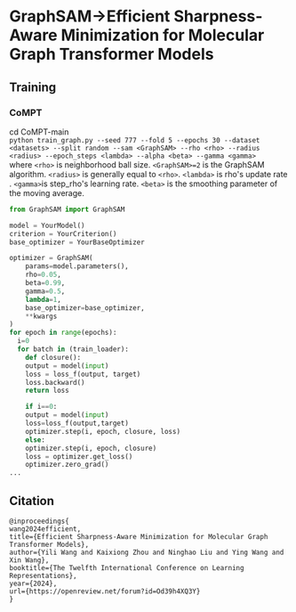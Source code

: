 # GraphSAM->Efficient Sharpness-Aware Minimization for Molecular Graph Transformer Models


## Training

### CoMPT <br>
cd CoMPT-main <br>
``
python train_graph.py --seed 777 --fold 5 --epochs 30 --dataset <datasets> --split random --sam <GraphSAM> --rho <rho> --radius <radius> --epoch_steps <lambda> --alpha <beta> --gamma <gamma>
``
<br>
where `` <rho> `` is neighborhood ball size. `` <GraphSAM>=2 `` is the GraphSAM algorithm. 
`` <radius> `` is generally equal to `` <rho> ``. `` <lambda> `` is rho's update rate .  `` <gamma> ``is step_rho's learning rate. `` <beta> `` is the smoothing parameter of the moving average.
<br>


```python
from GraphSAM import GraphSAM

model = YourModel()
criterion = YourCriterion()
base_optimizer = YourBaseOptimizer

optimizer = GraphSAM(
    params=model.parameters(),
    rho=0.05,
    beta=0.99,
    gamma=0.5,
    lambda=1,
    base_optimizer=base_optimizer,
    **kwargs
)
for epoch in range(epochs):
  i=0
  for batch in (train_loader):
    def closure():
	output = model(input)
	loss = loss_f(output, target)
	loss.backward()
	return loss

    if i==0:
	output = model(input)
	loss=loss_f(output,target)
	optimizer.step(i, epoch, closure, loss)
    else:
	optimizer.step(i, epoch, closure)
    loss = optimizer.get_loss()
    optimizer.zero_grad()
...
```



## Citation

```
@inproceedings{
wang2024efficient,
title={Efficient Sharpness-Aware Minimization for Molecular Graph Transformer Models},
author={Yili Wang and Kaixiong Zhou and Ninghao Liu and Ying Wang and Xin Wang},
booktitle={The Twelfth International Conference on Learning Representations},
year={2024},
url={https://openreview.net/forum?id=Od39h4XQ3Y}
}
```
